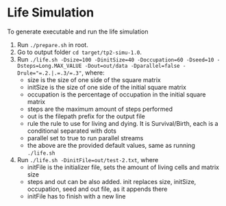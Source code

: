 # Life Simulation
To generate executable and run the life simulation
1. Run `./prepare.sh` in root.
2. Go to output folder `cd target/tp2-simu-1.0`.
3. Run `./life.sh -Dsize=100 -DinitSize=40 -Doccupation=60 -Dseed=10 -Dsteps=Long.MAX_VALUE -Dout=out/data -Dparallel=false -Drule="=.2.|.=.3/=.3"`, where:
    - size is the size of one side of the square matrix
    - initSize is the size of one side of the initial square matrix
    - occupation is the percentage of occupation in the initial square matrix
    - steps are the maximum amount of steps performed
    - out is the filepath prefix for the output file
    - rule the rule to use for living and dying. It is Survival/Birth, each is a conditional separated with dots
    - parallel set to true to run parallel streams
    - the above are the provided default values, same as running `./life.sh`
4. Run  `./life.sh -DinitFile=out/test-2.txt`, where
    - initFile is the initializer file, sets the amount of living cells and matrix size
    - steps and out can be also added. init replaces size, initSize, occupation, seed and out file, as it appends there
    - initFile has to finish with a new line

